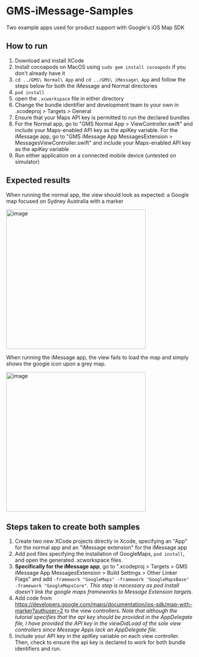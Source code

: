 # GMS-iMessage-Samples
Two example apps used for product support with Google's iOS Map SDK

## How to run
1. Download and install XCode
2. Install cocoapods on MacOS using ```sudo gem install cocoapods``` if you don't already have it
3. ```cd ../GMS\ Normal\ App``` and ```cd ../GMS\ iMessage\ App``` and follow the steps below for both the iMessage and Normal directories
  1. ```pod install```
  2. open the ```.xcworkspace``` file in either directory
  3. Change the bundle identifier and development team to your own in .xcodeproj > Targets > General
  4. Ensure that your Maps API key is permitted to run the declared bundles
4. For the Normal app, go to "GMS Normal App > ViewController.swift" and include your Maps-enabled API key as the apiKey variable. For the iMessage app, go to "GMS iMessage App MessagesExtension > MessagesViewController.swift" and include your Maps-enabled API key as the apiKey variable
5. Run either application on a connected mobile device (untested on simulator)

## Expected results
When running the normal app, the view should look as expected: a Google map focused on Sydney Australia with a marker

<img width="375" alt="image" src="https://user-images.githubusercontent.com/42747310/130194672-e4620f63-210f-42e2-bdbb-1822f158426e.png">

When running the iMessage app, the view fails to load the map and simply shows the google icon upon a grey map.

<img width="375" alt="image" src="https://user-images.githubusercontent.com/42747310/130194957-3ef600c5-7e5b-41d3-84ed-fafbdbff84f7.png">

## Steps taken to create both samples
1. Create two new XCode projects directly in Xcode, specifying an "App" for the normal app and an "iMessage extension" for the iMessage app
2. Add pod files specifying the installation of GoogleMaps, ```pod install```, and open the generated .xcworkspace files
3. **Specifically for the iMessage app**, go to ".xcodeproj > Targets > GMS iMessage App MessagesExtension > Build Settings > Other Linker Flags" and add ```-framework "GoogleMaps" -framework "GoogleMapsBase" -framework "GoogleMapsCore"```. *This step is necessary as pod install doesn't link the google maps frameworks to Message Extension targets*. 
4. Add code from https://developers.google.com/maps/documentation/ios-sdk/map-with-marker?authuser=2 to the view controllers. *Note that although the tutorial specifies that the api key should be provided in the AppDelegate file, I have provided the API key in the viewDidLoad of the sole view controllers since Message Apps lack an AppDelegate file.*
5. Include your API key in the apiKey variable on each view controller. Then, check to ensure the api key is declared to work for both bundle identifiers and run.
